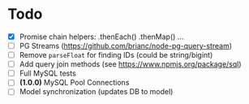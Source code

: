 # Todo

- [x] Promise chain helpers: .thenEach() .thenMap() ...
- [ ] PG Streams (https://github.com/brianc/node-pg-query-stream)
- [ ] Remove `parseFloat` for finding IDs (could be string/bigint)
- [ ] Add query join methods (see https://www.npmjs.org/package/sql)
- [ ] Full MySQL tests
- [ ] **(1.0.0)** MySQL Pool Connections
- [ ] Model synchronization (updates DB to model)
